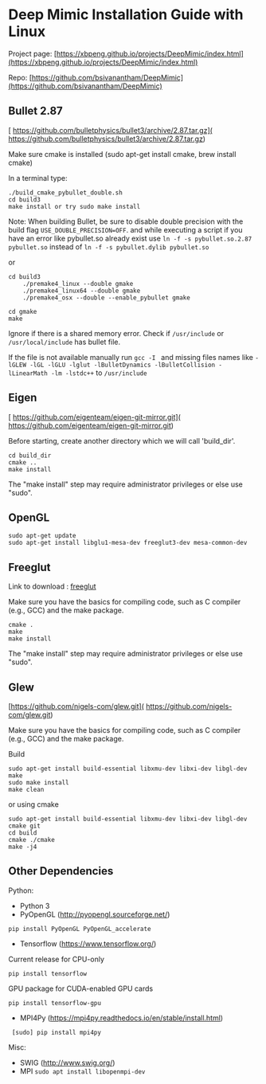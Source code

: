 # Deep Mimic Installation Guide with Linux


Project page: [https://xbpeng.github.io/projects/DeepMimic/index.html](https://xbpeng.github.io/projects/DeepMimic/index.html) 

Repo: [https://github.com/bsivanantham/DeepMimic](https://github.com/bsivanantham/DeepMimic) 

## Bullet 2.87

[ https://github.com/bulletphysics/bullet3/archive/2.87.tar.gz]( https://github.com/bulletphysics/bullet3/archive/2.87.tar.gz)

Make sure cmake is installed (sudo apt-get install cmake, brew install cmake)

In a terminal type:

```
./build_cmake_pybullet_double.sh
cd build3
make install or try sudo make install
```
Note: When building Bullet, be sure to disable double precision with the build flag ```USE_DOUBLE_PRECISION=OFF```. and while executing a script if you have an error like pybullet.so already exist use 
```ln -f -s pybullet.so.2.87 pybullet.so``` instead of ```ln -f -s pybullet.dylib pybullet.so```

or
```
cd build3
	./premake4_linux --double gmake
	./premake4_linux64 --double gmake
	./premake4_osx --double --enable_pybullet gmake

cd gmake
make
```
Ignore if there is a shared memory error. Check if
```/usr/include``` or ```/usr/local/include``` has bullet file.

If the file is not available manually run ```gcc -I ``` and missing files names like ```-lGLEW -lGL -lGLU -lglut -lBulletDynamics -lBulletCollision -lLinearMath -lm -lstdc++``` to ```/usr/include```

## Eigen

[ https://github.com/eigenteam/eigen-git-mirror.git]( https://github.com/eigenteam/eigen-git-mirror.git)

Before starting, create another directory which we will call 'build_dir'.

```
cd build_dir
cmake ..
make install 
```
The "make install" step may require administrator privileges
or else use "sudo".

## OpenGL

```
sudo apt-get update
sudo apt-get install libglu1-mesa-dev freeglut3-dev mesa-common-dev 
```
## Freeglut

Link to download : [freeglut]( https://downloads.sourceforge.net/project/freeglut/freeglut/3.0.0/freeglut-3.0.0.tar.gz?r=https%3A%2F%2Fsourceforge.net%2Fprojects%2Ffreeglut%2Ffiles%2Ffreeglut%2F3.0.0%2Ffreeglut-3.0.0.tar.gz%2Fdownload%3Fuse_mirror%3Ddatapacket%26download%3D&ts=1550193133)

Make sure you have the basics for compiling code, such as C compiler (e.g., GCC) and the make package.

```
cmake .
make
make install 
```
The "make install" step may require administrator privileges or else use "sudo".

## Glew

[https://github.com/nigels-com/glew.git]( https://github.com/nigels-com/glew.git)

Make sure you have the basics for compiling code, such as C compiler (e.g., GCC) and the make package.

Build
```
sudo apt-get install build-essential libxmu-dev libxi-dev libgl-dev
make
sudo make install
make clean
```
or using cmake
```
sudo apt-get install build-essential libxmu-dev libxi-dev libgl-dev cmake git
cd build
cmake ./cmake
make -j4
```

## Other Dependencies

Python:
- Python 3
- PyOpenGL (http://pyopengl.sourceforge.net/)
```
pip install PyOpenGL PyOpenGL_accelerate
```

- Tensorflow (https://www.tensorflow.org/)
     
Current release for CPU-only

``` pip install tensorflow ```

GPU package for CUDA-enabled GPU cards

``` pip install tensorflow-gpu ```

- MPI4Py (https://mpi4py.readthedocs.io/en/stable/install.html)

``` [sudo] pip install mpi4py```

Misc:
- SWIG (http://www.swig.org/)
- MPI 
 `sudo apt install libopenmpi-dev`
